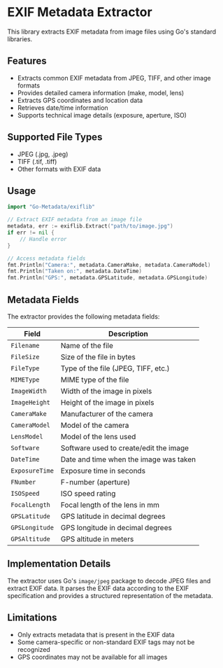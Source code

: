 # EXIF Metadata Extractor

This library extracts EXIF metadata from image files using Go's standard libraries.

## Features

- Extracts common EXIF metadata from JPEG, TIFF, and other image formats
- Provides detailed camera information (make, model, lens)
- Extracts GPS coordinates and location data
- Retrieves date/time information
- Supports technical image details (exposure, aperture, ISO)

## Supported File Types

- JPEG (.jpg, .jpeg)
- TIFF (.tif, .tiff)
- Other formats with EXIF data

## Usage

```go
import "Go-Metadata/exiflib"

// Extract EXIF metadata from an image file
metadata, err := exiflib.Extract("path/to/image.jpg")
if err != nil {
    // Handle error
}

// Access metadata fields
fmt.Println("Camera:", metadata.CameraMake, metadata.CameraModel)
fmt.Println("Taken on:", metadata.DateTime)
fmt.Println("GPS:", metadata.GPSLatitude, metadata.GPSLongitude)
```

## Metadata Fields

The extractor provides the following metadata fields:

| Field | Description |
|-------|-------------|
| `Filename` | Name of the file |
| `FileSize` | Size of the file in bytes |
| `FileType` | Type of the file (JPEG, TIFF, etc.) |
| `MIMEType` | MIME type of the file |
| `ImageWidth` | Width of the image in pixels |
| `ImageHeight` | Height of the image in pixels |
| `CameraMake` | Manufacturer of the camera |
| `CameraModel` | Model of the camera |
| `LensModel` | Model of the lens used |
| `Software` | Software used to create/edit the image |
| `DateTime` | Date and time when the image was taken |
| `ExposureTime` | Exposure time in seconds |
| `FNumber` | F-number (aperture) |
| `ISOSpeed` | ISO speed rating |
| `FocalLength` | Focal length of the lens in mm |
| `GPSLatitude` | GPS latitude in decimal degrees |
| `GPSLongitude` | GPS longitude in decimal degrees |
| `GPSAltitude` | GPS altitude in meters |

## Implementation Details

The extractor uses Go's `image/jpeg` package to decode JPEG files and extract EXIF data. It parses the EXIF data according to the EXIF specification and provides a structured representation of the metadata.

## Limitations

- Only extracts metadata that is present in the EXIF data
- Some camera-specific or non-standard EXIF tags may not be recognized
- GPS coordinates may not be available for all images
